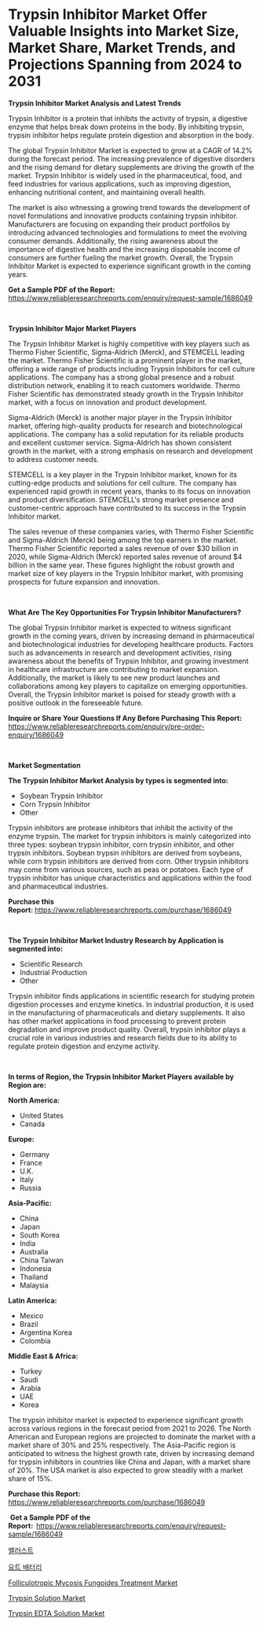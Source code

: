 <p><h1>Trypsin Inhibitor Market Offer Valuable Insights into Market Size, Market Share, Market Trends, and Projections Spanning from 2024 to 2031</h1></p><p><strong>Trypsin Inhibitor Market Analysis and Latest Trends</strong></p>
<p><p>Trypsin Inhibitor is a protein that inhibits the activity of trypsin, a digestive enzyme that helps break down proteins in the body. By inhibiting trypsin, trypsin inhibitor helps regulate protein digestion and absorption in the body.</p><p>The global Trypsin Inhibitor Market is expected to grow at a CAGR of 14.2% during the forecast period. The increasing prevalence of digestive disorders and the rising demand for dietary supplements are driving the growth of the market. Trypsin Inhibitor is widely used in the pharmaceutical, food, and feed industries for various applications, such as improving digestion, enhancing nutritional content, and maintaining overall health.</p><p>The market is also witnessing a growing trend towards the development of novel formulations and innovative products containing trypsin inhibitor. Manufacturers are focusing on expanding their product portfolios by introducing advanced technologies and formulations to meet the evolving consumer demands. Additionally, the rising awareness about the importance of digestive health and the increasing disposable income of consumers are further fueling the market growth. Overall, the Trypsin Inhibitor Market is expected to experience significant growth in the coming years.</p></p>
<p><strong>Get a Sample PDF of the Report:&nbsp;</strong> <a href="https://www.reliableresearchreports.com/enquiry/request-sample/1686049">https://www.reliableresearchreports.com/enquiry/request-sample/1686049</a></p>
<p>&nbsp;</p>
<p><strong>Trypsin Inhibitor Major Market Players</strong></p>
<p><p>The Trypsin Inhibitor Market is highly competitive with key players such as Thermo Fisher Scientific, Sigma-Aldrich (Merck), and STEMCELL leading the market. Thermo Fisher Scientific is a prominent player in the market, offering a wide range of products including Trypsin Inhibitors for cell culture applications. The company has a strong global presence and a robust distribution network, enabling it to reach customers worldwide. Thermo Fisher Scientific has demonstrated steady growth in the Trypsin Inhibitor market, with a focus on innovation and product development.</p><p>Sigma-Aldrich (Merck) is another major player in the Trypsin Inhibitor market, offering high-quality products for research and biotechnological applications. The company has a solid reputation for its reliable products and excellent customer service. Sigma-Aldrich has shown consistent growth in the market, with a strong emphasis on research and development to address customer needs.</p><p>STEMCELL is a key player in the Trypsin Inhibitor market, known for its cutting-edge products and solutions for cell culture. The company has experienced rapid growth in recent years, thanks to its focus on innovation and product diversification. STEMCELL's strong market presence and customer-centric approach have contributed to its success in the Trypsin Inhibitor market.</p><p>The sales revenue of these companies varies, with Thermo Fisher Scientific and Sigma-Aldrich (Merck) being among the top earners in the market. Thermo Fisher Scientific reported a sales revenue of over $30 billion in 2020, while Sigma-Aldrich (Merck) reported sales revenue of around $4 billion in the same year. These figures highlight the robust growth and market size of key players in the Trypsin Inhibitor market, with promising prospects for future expansion and innovation.</p></p>
<p>&nbsp;</p>
<p><strong>What Are The Key Opportunities For Trypsin Inhibitor Manufacturers?</strong></p>
<p><p>The global Trypsin Inhibitor market is expected to witness significant growth in the coming years, driven by increasing demand in pharmaceutical and biotechnological industries for developing healthcare products. Factors such as advancements in research and development activities, rising awareness about the benefits of Trypsin Inhibitor, and growing investment in healthcare infrastructure are contributing to market expansion. Additionally, the market is likely to see new product launches and collaborations among key players to capitalize on emerging opportunities. Overall, the Trypsin Inhibitor market is poised for steady growth with a positive outlook in the foreseeable future.</p></p>
<p><strong>Inquire or Share Your Questions If Any Before Purchasing This Report:</strong> <a href="https://www.reliableresearchreports.com/enquiry/pre-order-enquiry/1686049">https://www.reliableresearchreports.com/enquiry/pre-order-enquiry/1686049</a></p>
<p>&nbsp;</p>
<p><strong>Market Segmentation</strong></p>
<p><strong>The Trypsin Inhibitor Market Analysis by types is segmented into:</strong></p>
<p><ul><li>Soybean Trypsin Inhibitor</li><li>Corn Trypsin Inhibitor</li><li>Other</li></ul></p>
<p><p>Trypsin inhibitors are protease inhibitors that inhibit the activity of the enzyme trypsin. The market for trypsin inhibitors is mainly categorized into three types: soybean trypsin inhibitor, corn trypsin inhibitor, and other trypsin inhibitors. Soybean trypsin inhibitors are derived from soybeans, while corn trypsin inhibitors are derived from corn. Other trypsin inhibitors may come from various sources, such as peas or potatoes. Each type of trypsin inhibitor has unique characteristics and applications within the food and pharmaceutical industries.</p></p>
<p><strong>Purchase this Report:&nbsp;</strong><a href="https://www.reliableresearchreports.com/purchase/1686049">https://www.reliableresearchreports.com/purchase/1686049</a></p>
<p>&nbsp;</p>
<p><strong>The Trypsin Inhibitor Market Industry Research by Application is segmented into:</strong></p>
<p><ul><li>Scientific Research</li><li>Industrial Production</li><li>Other</li></ul></p>
<p><p>Trypsin inhibitor finds applications in scientific research for studying protein digestion processes and enzyme kinetics. In industrial production, it is used in the manufacturing of pharmaceuticals and dietary supplements. It also has other market applications in food processing to prevent protein degradation and improve product quality. Overall, trypsin inhibitor plays a crucial role in various industries and research fields due to its ability to regulate protein digestion and enzyme activity.</p></p>
<p>&nbsp;</p>
<p><strong>In terms of Region, the Trypsin Inhibitor Market Players available by Region are:</strong></p>
<p>
    <p> <strong> North America: </strong>
        <ul>
            <li>United States</li>
            <li>Canada</li>
        </ul>
        </p> 
    <p> <strong> Europe: </strong>
        <ul>
            <li>Germany</li>
            <li>France</li>
            <li>U.K.</li>
            <li>Italy</li>
            <li>Russia</li>
        </ul>
        </p> 
    <p> <strong> Asia-Pacific: </strong>
        <ul>
            <li>China</li>
            <li>Japan</li>
            <li>South Korea</li>
            <li>India</li>
            <li>Australia</li>
            <li>China Taiwan</li>
            <li>Indonesia</li>
            <li>Thailand</li>
            <li>Malaysia</li>
        </ul>
        </p> 
    <p> <strong> Latin America: </strong>
        <ul>
            <li>Mexico</li>
            <li>Brazil</li>
            <li>Argentina Korea</li>
            <li>Colombia</li>
        </ul>
        </p> 
    <p> <strong> Middle East & Africa: </strong>
        <ul>
            <li>Turkey</li>
            <li>Saudi</li>
            <li>Arabia</li>
            <li>UAE</li>
            <li>Korea</li>
        </ul>
    </p>
    </p>
<p><p>The trypsin inhibitor market is expected to experience significant growth across various regions in the forecast period from 2021 to 2026. The North American and European regions are projected to dominate the market with a market share of 30% and 25% respectively. The Asia-Pacific region is anticipated to witness the highest growth rate, driven by increasing demand for trypsin inhibitors in countries like China and Japan, with a market share of 20%. The USA market is also expected to grow steadily with a market share of 15%.</p></p>
<p><strong>Purchase this Report: </strong><a href="https://www.reliableresearchreports.com/purchase/1686049">https://www.reliableresearchreports.com/purchase/1686049</a></p>
<p>&nbsp;<strong>Get a Sample PDF of the Report:&nbsp;&nbsp;</strong><a href="https://www.reliableresearchreports.com/enquiry/request-sample/1686049">https://www.reliableresearchreports.com/enquiry/request-sample/1686049</a></p>
<p><strong></strong></p>
<p><p><a href="https://github.com/bunxhcci35271755/Market-Research-Report-List-1/blob/main/6117147191266.md">밸러스트</a></p><p><a href="https://medium.com/@rudyswaniafgwski56664/%EC%9A%94%ED%8A%B8-%EB%B0%B0%ED%84%B0%EB%A6%AC-%EC%8B%9C%EC%9E%A5-%EA%B7%9C%EB%AA%A8-cagr-%ED%8A%B8%EB%A0%8C%EB%93%9C-2024-2030-655b9131c384">요트 배터리</a></p><p><a href="https://summer-dogwood-3e9.notion.site/Folliculotropic-Mycosis-Fungoides-Treatment-Market-Research-Report-Forecasted-for-Period-from-2024--3b915bb8ce8a438faad20e7f070a853e">Folliculotropic Mycosis Fungoides Treatment Market</a></p><p><a href="https://github.com/derrinmiltonellis35gcl/Market-Research-Report-List-1/blob/main/trypsin-solution-market.md">Trypsin Solution Market</a></p><p><a href="https://github.com/Chiragrp22/Market-Research-Report-List-3/blob/main/trypsin-edta-solution-market.md">Trypsin EDTA Solution Market</a></p></p>